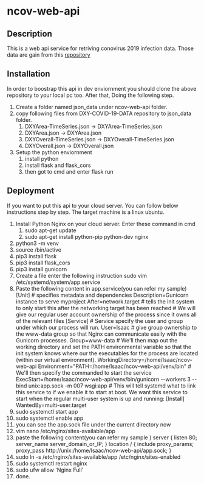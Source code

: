 # ncov-web-api

## Description
This is a web api service for retriving conovirus 2019 infection data. Those data are gain from this [repository](https://github.com/BlankerL/DXY-COVID-19-Data)

## Installation
In order to boostrap this api in dev enviornment you should clone the above repository to your local pc too. After that, Doing the following step. 
1. Create a folder named json_data under ncov-web-api folder. 
2. copy following files from DXY-COVID-19-DATA repository to json_data folder.
   1. DXYArea-TimeSeries.json -> DXYArea-TimeSeries.json
   2. DXYArea.json -> DXYArea.json
   3. DXYOverall-TimeSeries.json -> DXYOverall-TimeSeries.json
   4. DXYOverall.json -> DXYOverall.json
3. Setup the python enviornment
   1. install python 
   2. install flask and flask_cors 
   3. then got to cmd and enter flask run 

## Deployment
   If you want to put this api to your cloud server. You can follow below instructions step by step. The target machine is a linux ubuntu. 
   1. Install Python Nginx on your cloud server. Enter these command in cmd
      1. sudo apt-get update 
      2. sudo apt-get install python-pip python-dev nginx
   2. python3 -m venv <your env>
   3. source <your env>/bin/active
   4. pip3 install flask
   5. pip3 install flask_cors
   6. pip3 install gunicorn
   7. Create a file enter the following instruction
      sudo vim /etc/systemd/system/app.service
   8. Paste the following content in app.service(you can refer my sample)
      [Unit]
      \#  specifies metadata and dependencies
      Description=Gunicorn instance to serve myproject
      After=network.target
      \# tells the init system to only start this after the networking target has been reached
      \# We will give our regular user account ownership of the process since it owns all of the relevant files
      [Service]
      \# Service specify the user and group under which our process will run.
      User=Isaac
      \# give group ownership to the www-data group so that Nginx can communicate easily with the Gunicorn processes.
      Group=www-data
      \# We'll then map out the working directory and set the PATH environmental variable so that the init system knows where our the executables for the process are located (within our virtual environment).
      WorkingDirectory=/home/Isaac/ncov-web-api
      Environment="PATH=/home/Isaac/ncov-web-api/venv/bin"
      \# We'll then specify the commanded to start the service
      ExecStart=/home/Isaac/ncov-web-api/venv/bin/gunicorn --workers 3 --bind unix:app.sock -m 007 wsgi:app
      \# This will tell systemd what to link this service to if we enable it to start at boot. We want this service to start when the regular multi-user system is up and running:
      [Install]
      WantedBy=multi-user.target
   9. sudo systemctl start app
   10. sudo systemctl enable app
   11. you can see the app.sock file under the current directory now
   12. vim nano /etc/nginx/sites-available/app
   13. paste the following content(you can refer my sample )
      server {
         listen 80;
         server_name server_domain_or_IP;
      }
      location / {
         include proxy_params;
         proxy_pass http://unix:/home/Isaac/ncov-web-api/app.sock;
      }
   14. sudo ln -s /etc/nginx/sites-available/app /etc/nginx/sites-enabled
   15. sudo systemctl restart nginx
   16. sudo ufw allow 'Nginx Full'
   17. done. 
       
      
      
   
